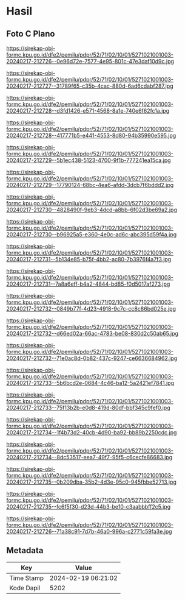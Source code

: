 # Hasil

## Foto C Plano

https://sirekap-obj-formc.kpu.go.id/dfe2/pemilu/pdpr/52/71/02/10/01/5271021001003-20240217-212726--0e96d72e-7577-4e95-801c-47e3daf10d9c.jpg

https://sirekap-obj-formc.kpu.go.id/dfe2/pemilu/pdpr/52/71/02/10/01/5271021001003-20240217-212727--31789f65-c35b-4cac-880d-6ad6cdabf287.jpg

https://sirekap-obj-formc.kpu.go.id/dfe2/pemilu/pdpr/52/71/02/10/01/5271021001003-20240217-212728--d3fd1426-e571-4568-8a1e-740e6f62fc1a.jpg

https://sirekap-obj-formc.kpu.go.id/dfe2/pemilu/pdpr/52/71/02/10/01/5271021001003-20240217-212728--417771b5-e441-4553-8d80-94b35990e595.jpg

https://sirekap-obj-formc.kpu.go.id/dfe2/pemilu/pdpr/52/71/02/10/01/5271021001003-20240217-212729--5b1ec438-5123-4700-9f1b-777241ea15ca.jpg

https://sirekap-obj-formc.kpu.go.id/dfe2/pemilu/pdpr/52/71/02/10/01/5271021001003-20240217-212729--17790124-68bc-4ea6-afdd-3dcb7f6bddd2.jpg

https://sirekap-obj-formc.kpu.go.id/dfe2/pemilu/pdpr/52/71/02/10/01/5271021001003-20240217-212730--4828490f-9eb3-4dcd-a8bb-6f02d3be69a2.jpg

https://sirekap-obj-formc.kpu.go.id/dfe2/pemilu/pdpr/52/71/02/10/01/5271021001003-20240217-212730--b96925a5-e360-4e0c-ad6c-abc395d59f4a.jpg

https://sirekap-obj-formc.kpu.go.id/dfe2/pemilu/pdpr/52/71/02/10/01/5271021001003-20240217-212731--5b134e85-b75f-4bb2-ac80-7b3976f4a7f3.jpg

https://sirekap-obj-formc.kpu.go.id/dfe2/pemilu/pdpr/52/71/02/10/01/5271021001003-20240217-212731--7a8a6eff-b4a2-4844-bd85-f0d5017af273.jpg

https://sirekap-obj-formc.kpu.go.id/dfe2/pemilu/pdpr/52/71/02/10/01/5271021001003-20240217-212732--0849b77f-4d23-4918-9c7c-cc8c86bd025e.jpg

https://sirekap-obj-formc.kpu.go.id/dfe2/pemilu/pdpr/52/71/02/10/01/5271021001003-20240217-212732--d66ed02a-66ac-4783-be08-830d2c50ab65.jpg

https://sirekap-obj-formc.kpu.go.id/dfe2/pemilu/pdpr/52/71/02/10/01/5271021001003-20240217-212732--71e0ac8d-0b82-437c-9247-ce6636684962.jpg

https://sirekap-obj-formc.kpu.go.id/dfe2/pemilu/pdpr/52/71/02/10/01/5271021001003-20240217-212733--5b6bcd2e-0684-4c46-ba12-5a2421ef7841.jpg

https://sirekap-obj-formc.kpu.go.id/dfe2/pemilu/pdpr/52/71/02/10/01/5271021001003-20240217-212733--75f13b2b-e0d8-419d-80df-bbf345c9fef0.jpg

https://sirekap-obj-formc.kpu.go.id/dfe2/pemilu/pdpr/52/71/02/10/01/5271021001003-20240217-212734--1f4b73d2-40cb-4d90-ba92-bb89b2250cdc.jpg

https://sirekap-obj-formc.kpu.go.id/dfe2/pemilu/pdpr/52/71/02/10/01/5271021001003-20240217-212734--8dc53517-eea7-49f7-95f5-c6cecfe86683.jpg

https://sirekap-obj-formc.kpu.go.id/dfe2/pemilu/pdpr/52/71/02/10/01/5271021001003-20240217-212735--0b209dba-35b2-4d3e-95c0-945fbbe52713.jpg

https://sirekap-obj-formc.kpu.go.id/dfe2/pemilu/pdpr/52/71/02/10/01/5271021001003-20240217-212735--fc6f5f30-d23d-44b3-be10-c3aabbbff2c5.jpg

https://sirekap-obj-formc.kpu.go.id/dfe2/pemilu/pdpr/52/71/02/10/01/5271021001003-20240217-212726--71a38c91-7d7b-46a0-996a-c2771c59fa3e.jpg


## Metadata

| Key        | Value               |
| ---------- | ------------------- |
| Time Stamp | 2024-02-19 06:21:02 |
| Kode Dapil | 5202                |



